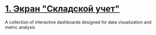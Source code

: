 # [**1. Экран "Складской учет"**](https://github.com/Polina-Smirnova22/Dashboards/blob/main/Складской%20учет/Warehouse_accounting_1.png)
A collection of interactive dashboards designed for data visualization and metric analysis
